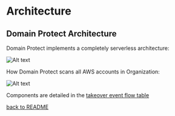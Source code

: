 # Architecture

## Domain Protect Architecture
Domain Protect implements a completely serverless architecture:

![Alt text](images/domain-protect.png?raw=true "Domain Protect architecture")

How Domain Protect scans all AWS accounts in Organization:

![Alt text](images/multi-account.png?raw=true "Multi account setup")

Components are detailed in the [takeover event flow table](automated-takeover.md)

[back to README](../README.md)
